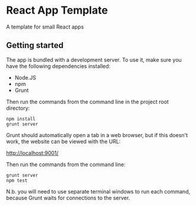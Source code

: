 # React App Template
A template for small React apps

## Getting started
The app is bundled with a development server. To use it, make sure you have the following dependencies installed:

- Node.JS
- npm
- Grunt

Then run the commands from the command line in the project root directory:

```
npm install
grunt server
```

Grunt should automatically open a tab in a web browser, but if this doesn't work, the website can be viewed with the URL:

[http://localhost:9001/](http://localhost:9001/)

Then run the commands from the command line:

```
grunt server
npm test
```
N.b. you will need to use separate terminal windows to run each command, because Grunt waits for connections to the server.